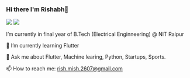 ### Hi there I'm Rishabh👋

[<img src="https://img.shields.io/badge/LinkedIn-0077B5?style=for-the-badge&logo=linkedin&logoColor=white">](https://www.linkedin.com/in/rishmish/) [<img src="https://img.shields.io/badge/Twitter-1DA1F2?style=for-the-badge&logo=twitter&logoColor=white">](https://twitter.com/rish_mish_)

I’m currently in final year of B.Tech (Electrical Enginneering) @ NIT Raipur

🌱 I’m currently learning Flutter

💬 Ask me about Flutter, Machine learing, Python, Startups, Sports.

📫 How to reach me: rish.mish.2607@gmail.com

<!--
**rishimish/rishimish** is a ✨ _special_ ✨ repository because its `README.md` (this file) appears on your GitHub profile.

Here are some ideas to get you started:

- 🔭 I’m currently working on ...
- 🌱 I’m currently learning Flutter
- 👯 I’m looking to collaborate on ...
- 🤔 I’m looking for help with ...
- 💬 Ask me about ...
- 📫 How to reach me: ...
- 😄 Pronouns: ...
- ⚡ Fun fact: ...
-->
